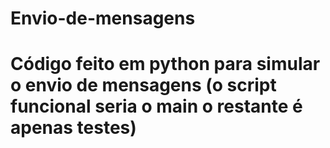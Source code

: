 # Envio-de-mensagens

# Código feito em python para simular o envio de mensagens (o script funcional seria o main o restante é apenas testes)

